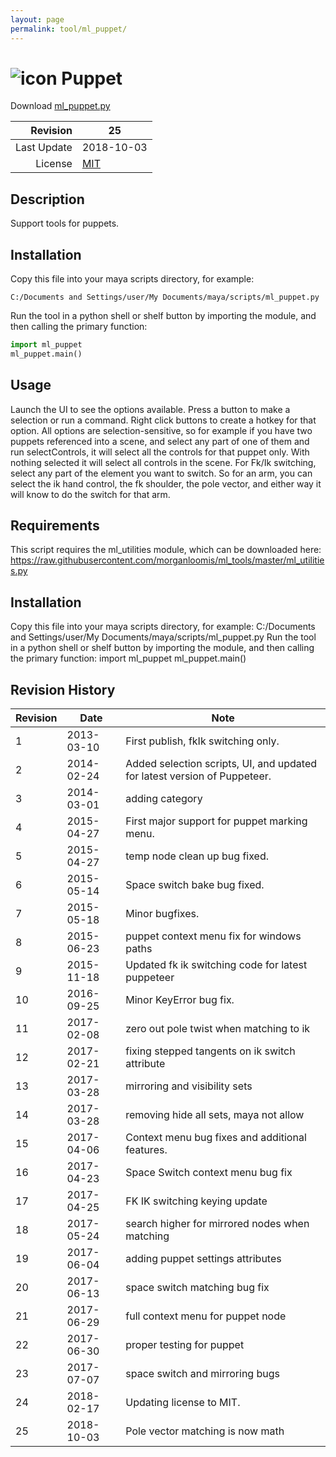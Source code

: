 ```yaml
---
layout: page
permalink: tool/ml_puppet/
---
```


# ![icon](https://raw.githubusercontent.com/morganloomis/ml_tools/master/icons//ml_puppet.png) Puppet
Download [ml_puppet.py](https://raw.githubusercontent.com/morganloomis/ml_tools/master/scripts/ml_puppet.py)

| Revision | 25 |
|---:|---|
| Last Update | 2018-10-03 |
| License | [MIT](https://opensource.org/licenses/MIT) |

## Description

 Support tools for puppets. 

## Installation

Copy this file into your maya scripts directory, for example:

`C:/Documents and Settings/user/My Documents/maya/scripts/ml_puppet.py`

Run the tool in a python shell or shelf button by importing the module, 
and then calling the primary function:

```python
import ml_puppet
ml_puppet.main()
```

## Usage

 Launch the UI to see the options available. Press a button to make a selection or run a command. Right click buttons to create a hotkey for that option. All options are selection-sensitive, so for example if you have two puppets referenced into a scene, and select any part of one of them and run selectControls, it will select all the controls for that puppet only. With nothing selected it will select all controls in the scene. For Fk/Ik switching, select any part of the element you want to switch. So for an arm, you can select the ik hand control, the fk shoulder, the pole vector, and either way it will know to do the switch for that arm. 

## Requirements

 This script requires the ml_utilities module, which can be downloaded here: https://raw.githubusercontent.com/morganloomis/ml_tools/master/ml_utilities.py 

## Installation

 Copy this file into your maya scripts directory, for example: C:/Documents and Settings/user/My Documents/maya/scripts/ml_puppet.py Run the tool in a python shell or shelf button by importing the module, and then calling the primary function: import ml_puppet ml_puppet.main() 

## Revision History

| Revision | Date | Note|
|---|---|---|
|1|2013-03-10|First publish, fkIk switching only.|
|2|2014-02-24|Added selection scripts, UI, and updated for latest version of Puppeteer.|
|3|2014-03-01|adding category|
|4|2015-04-27|First major support for puppet marking menu.|
|5|2015-04-27|temp node clean up bug fixed.|
|6|2015-05-14|Space switch bake bug fixed.|
|7|2015-05-18|Minor bugfixes.|
|8|2015-06-23|puppet context menu fix for windows paths|
|9|2015-11-18|Updated fk ik switching code for latest puppeteer|
|10|2016-09-25|Minor KeyError bug fix.|
|11|2017-02-08|zero out pole twist when matching to ik|
|12|2017-02-21|fixing stepped tangents on ik switch attribute|
|13|2017-03-28|mirroring and visibility sets|
|14|2017-03-28|removing hide all sets, maya not allow|
|15|2017-04-06|Context menu bug fixes and additional features.|
|16|2017-04-23|Space Switch context menu bug fix|
|17|2017-04-25|FK IK switching keying update|
|18|2017-05-24|search higher for mirrored nodes when matching|
|19|2017-06-04|adding puppet settings attributes|
|20|2017-06-13|space switch matching bug fix|
|21|2017-06-29|full context menu for puppet node|
|22|2017-06-30|proper testing for puppet|
|23|2017-07-07|space switch and mirroring bugs|
|24|2018-02-17|Updating license to MIT.|
|25|2018-10-03|Pole vector matching is now math|

